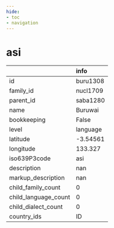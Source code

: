 ```yaml
---
hide:
- toc
- navigation
---
```

# asi
|                      | info     |
|:---------------------|:---------|
| id                   | buru1308 |
| family_id            | nucl1709 |
| parent_id            | saba1280 |
| name                 | Buruwai  |
| bookkeeping          | False    |
| level                | language |
| latitude             | -3.54561 |
| longitude            | 133.327  |
| iso639P3code         | asi      |
| description          | nan      |
| markup_description   | nan      |
| child_family_count   | 0        |
| child_language_count | 0        |
| child_dialect_count  | 0        |
| country_ids          | ID       |